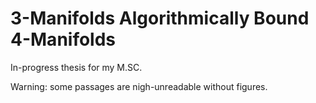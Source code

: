 # 3-Manifolds Algorithmically Bound 4-Manifolds

In-progress thesis for my M.SC.

Warning: some passages are nigh-unreadable without figures.